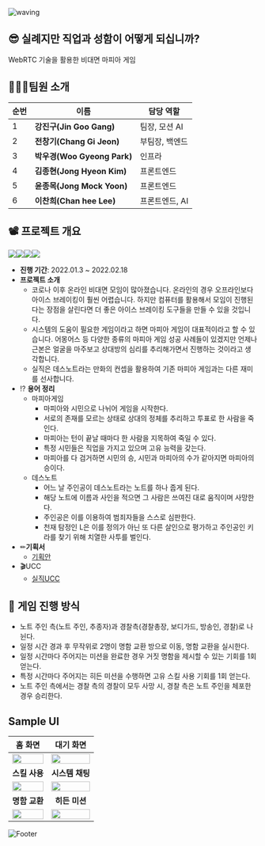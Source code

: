 ![waving](https://capsule-render.vercel.app/api?type=waving&height=200&text=silzick!&fontAlign=80&fontAlignY=40&color=gradient)

##  😎 실례지만 직업과 성함이 어떻게 되십니까?

WebRTC 기술을 활용한 비대면 마피아 게임



## 👨‍👩‍👦팀원 소개

| 순번 | 이름                        | 담당 역할      |
| ---- | --------------------------- | -------------- |
| 1    | **강진구(Jin Goo Gang)**    | 팀장, 모션 AI  |
| 2    | **전창기(Chang Gi Jeon)**   | 부팀장, 백엔드 |
| 3    | **박우경(Woo Gyeong Park)** | 인프라         |
| 4    | **김종현(Jong Hyeon Kim)**  | 프론트엔드     |
| 5    | **윤종목(Jong Mock Yoon)**  | 프론트엔드     |
| 6    | **이찬희(Chan hee Lee)**    | 프론트엔드, AI |



## 📽️ 프로젝트 개요

<img src ="https://img.shields.io/badge/Framework-Vue.js-blue"/><img src ="https://img.shields.io/badge/Framework-vuex-blue"/><img src ="https://img.shields.io/badge/WebRTC-Openvidu-green"/><img src ="https://img.shields.io/badge/Motion%20AI-TeachableMachine-brightgreen"/>

- **진행 기간**: 2022.01.3 ~ 2022.02.18
- **프로젝트 소개**
  - 코로나 이후 온라인 비대면 모임이 많아졌습니다. 온라인의 경우 오프라인보다 아이스 브레이킹이 훨씬 어렵습니다. 하지만 컴퓨터를 활용해서 모임이 진행된다는 장점을 살린다면 더 좋은 아이스 브레이킹 도구들을 만들 수 있을 것입니다.
  - 시스템의 도움이 필요한 게임이라고 하면 마피아 게임이 대표적이라고 할 수 있습니다. 어몽어스 등 다양한 종류의 마피아 게임 성공 사례들이 있겠지만 언제나 근본은 얼굴을 마주보고 상대방의 심리를 추리해가면서 진행하는 것이라고 생각합니다.
  - 실직은 데스노트라는 만화의 컨셉을 활용하여 기존 마피아 게임과는 다른 재미를 선사합니다.
- ⁉️ **용어 정리**
  - 마피아게임
    - 마피아와 시민으로 나뉘어 게임을 시작한다.
    - 서로의 존재를 모르는 상태로 상대의 정체를 추리하고 투표로 한 사람을 죽인다.
    - 마피아는 턴이 끝날 때마다 한 사람을 지목하여 죽일 수 있다.
    - 특정 시민들은 직업을 가지고 있으며 고유 능력을 갖는다.
    - 마피아를 다 검거하면 시민의 승, 시민과 마피아의 수가 같아지면 마피아의 승이다.
  - 데스노트
    - 어느 날 주인공이 데스노트라는 노트를 하나 줍게 된다.
    - 해당 노트에 이름과 사인을 적으면 그 사람은 쓰여진 대로 움직이며 사망한다.
    - 주인공은 이를 이용하여 범죄자들을 스스로 심판한다.
    - 천재 탐정인 L은 이를 정의가 아닌 또 다른 살인으로 평가하고 주인공인 키라를 찾기 위해 치열한 사투를 벌인다.
- ✏**기획서**
  - [기획안](https://silzick.notion.site/dd91cfac0ec1448a9f1b08f7cd572907)
- 🎬UCC
  - [실직UCC](https://youtu.be/WVQtWBEhl64)



## 🎲 게임 진행 방식

- 노트 주인 측(노트 주인, 추종자)과 경찰측(경찰총장, 보디가드, 방송인, 경찰)로 나뉜다.
- 일정 시간 경과 후 무작위로 2명이 명함 교환 방으로 이동, 명함 교환을 실시한다.
- 일정 시간마다 주어지는 미션을 완료한 경우 거짓 명함을 제시할 수 있는 기회를 1회 얻는다.
- 특정 시간마다 주어지는 히든 미션을 수행하면 고유 스킬 사용 기회를 1회 얻는다.
- 노트 주인 측에서는 경찰 측의 경찰이 모두 사망 시, 경찰 측은 노트 주인을 체포한 경우 승리한다.



## Sample UI

|                         **홈 화면**                          |                        **대기 화면**                         |
| :----------------------------------------------------------: | :----------------------------------------------------------: |
| <img src="https://ifh.cc/g/1N9DKK.png" width="100%" height="100%"/> | <img src="https://ifh.cc/g/qW2khF.jpg" width="100%" height="100%"/> |
|                        **스킬 사용**                         |                       **시스템 채팅**                        |
| <img src="https://ifh.cc/g/c31oKT.jpg" width="100%" height="100%"/> | <img src="https://ifh.cc/g/SssD3q.jpg" width="100%" height="100%"/> |
|                        **명함 교환**                         |                        **히든 미션**                         |
| <img src="https://ifh.cc/g/sc0bLk.jpg" width="100%" height="100%"/> | <img src="https://ifh.cc/g/zDtPxV.jpg" width="100%" height="100%"/> |

![Footer](https://capsule-render.vercel.app/api?type=waving&color=auto&height=200&section=footer)
